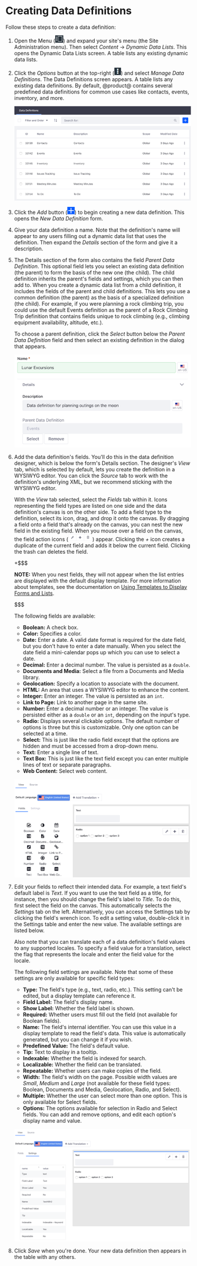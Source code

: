 # Creating Data Definitions

Follow these steps to create a data definition: 

1.  Open the Menu 
    (![Menu](../../../../images/icon-menu.png)) 
    and expand your site's menu (the Site Administration menu). Then select 
    *Content* &rarr; *Dynamic Data Lists*. This opens the Dynamic Data Lists 
    screen. A table lists any existing dynamic data lists. 

2.  Click the *Options* button at the top-right 
    (![Options](../../../../images/icon-options.png)) 
    and select *Manage Data Definitions*. The Data Definitions screen appears. A 
    table lists any existing data definitions. By default, @product@ contains 
    several predefined data definitions for common use cases like contacts, 
    events, inventory, and more. 

    ![Figure 1: The Data Definitions screen.](../../../../images/ddl-definitions.png)

3.  Click the *Add* button 
    (![Add](../../../../images/icon-add.png)) 
    to begin creating a new data definition. This opens the 
    *New Data Definition* form. 

4.  Give your data definition a name. Note that the definition's name will 
    appear to any users filling out a dynamic data list that uses the 
    definition. Then expand the *Details* section of the form and give it a 
    description. 

5.  The Details section of the form also contains the field 
    *Parent Data Definition*. This optional field lets you select an existing 
    data definition (the parent) to form the basis of the new one (the child). 
    The child definition inherits the parent's fields and settings, which you 
    can then add to. When you create a dynamic data list from a child 
    definition, it includes the fields of the parent and child definitions. This 
    lets you use a common definition (the parent) as the basis of a specialized 
    definition (the child). For example, if you were planning a rock climbing 
    trip, you could use the default Events definition as the parent of a Rock 
    Climbing Trip definition that contains fields unique to rock climbing (e.g., 
    climbing equipment availability, altitude, etc.). 

    To choose a parent definition, click the *Select* button below the 
    *Parent Data Definition* field and then select an existing definition in the 
    dialog that appears. 

    ![Figure 2: After naming your data definition, expand the Details section of the form and give your definition a description and parent definition, if desired.](../../../../images/ddl-definition-form-01.png)

6.  Add the data definition's fields. You'll do this in the data definition 
    designer, which is below the form's Details section. The designer's *View* 
    tab, which is selected by default, lets you create the definition in a 
    WYSIWYG editor. You can click the *Source* tab to work with the definition's 
    underlying XML, but we recommend sticking with the WYSIWYG editor. 

    With the *View* tab selected, select the *Fields* tab within it. Icons 
    representing the field types are listed on one side and the data 
    definition's canvas is on the other side. To add a field type to the 
    definition, select its icon, drag, and drop it onto the canvas. By dragging 
    a field onto a field that's already on the canvas, you can nest the new 
    field in the existing field. When you mouse over a field on the canvas, the 
    field action icons 
    (![Icons](../../../../images/icon-ddl-actions.png)) 
    appear. Clicking the *+* icon creates a duplicate of the current field and
    adds it below the current field. Clicking the trash can deletes the field. 

    +$$$

    **NOTE:** When you nest fields, they will not appear when the list entries
    are displayed with the default display template. For more information about
    templates, see the documentation on 
    [Using Templates to Display Forms and Lists](liferay.com).

    $$$

    The following fields are available:

    -   **Boolean:** A check box. 
    -   **Color:** Specifies a color. 
    -   **Date:** Enter a date. A valid date format is required for the date 
        field, but you don't have to enter a date manually. When you select the 
        date field a mini-calendar pops up which you can use to select a date. 
    -   **Decimal:** Enter a decimal number. The value is persisted as a 
        `double`. 
    -   **Documents and Media:** Select a file from a Documents and Media 
        library. 
    -   **Geolocation:** Specify a location to associate with the document.
    -   **HTML:** An area that uses a WYSIWYG editor to enhance the content. 
    -   **Integer:** Enter an integer. The value is persisted as an `int`. 
    -   **Link to Page:** Link to another page in the same site.
    -   **Number:** Enter a decimal number or an integer. The value is
        persisted either as a `double` or an `int`, depending on the input's 
        type.
    -   **Radio:** Displays several clickable options. The default number of 
        options is three but this is customizable. Only one option can be 
        selected at a time.
    -   **Select:** This is just like the radio field except that the options 
        are hidden and must be accessed from a drop-down menu. 
    -   **Text:** Enter a single line of text.
    -   **Text Box:** This is just like the text field except you can enter 
        multiple lines of text or separate paragraphs. 
    -   **Web Content:** Select web content.

    ![Figure 3: Use the data definition designer to add fields to the data definition.](../../../../images/ddl-data-definition-designer.png)

7.  Edit your fields to reflect their intended data. For example, a text field's 
    default label is *Text*. If you want to use the text field as a title, for 
    instance, then you should change the field's label to *Title*. To do this, 
    first select the field on the canvas. This automatically selects the 
    *Settings* tab on the left. Alternatively, you can access the Settings tab 
    by clicking the field's wrench icon. To edit a setting value, double-click 
    it in the Settings table and enter the new value. The available settings are 
    listed below. 

    Also note that you can translate each of a data definition's field values to 
    any supported locales. To specify a field value for a translation, select 
    the flag that represents the locale and enter the field value for the 
    locale. 

    The following field settings are available. Note that some of these settings 
    are only available for specific field types:

    -   **Type:** The field's type (e.g., text, radio, etc.). This setting can't 
        be edited, but a display template can reference it. 
    -   **Field Label:** The field's display name. 
    -   **Show Label:** Whether the field label is shown. 
    -   **Required:** Whether users must fill out the field (not available for 
        Boolean fields). 
    -   **Name:** The field's internal identifier. You can use this value in a 
        display template to read the field's data. This value is automatically 
        generated, but you can change it if you wish. 
    -   **Predefined Value:** The field's default value. 
    -   **Tip:** Text to display in a tooltip. 
    -   **Indexable:** Whether the field is indexed for search. 
    -   **Localizable:** Whether the field can be translated. 
    -   **Repeatable:** Whether users can make copies of the field. 
    -   **Width:** The field's width on the page. Possible width values are 
        *Small*, *Medium* and *Large* (not available for these field types: 
        Boolean, Documents and Media, Geolocation, Radio, and Select). 
    -   **Multiple:** Whether the user can select more than one option. This is 
        only available for Select fields. 
    -   **Options:** The options available for selection in Radio and Select 
        fields. You can add and remove options, and edit each option's display 
        name and value. 

    ![Figure 4: Configure the settings for each field in your data definition.](../../../../images/ddl-data-definition-settings.png)

8.  Click *Save* when you're done. Your new data definition then appears in the 
    table with any others. 
